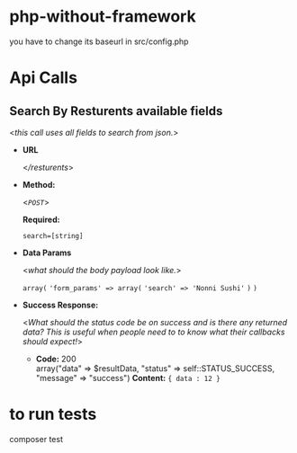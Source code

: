 # php-without-framework

you have to change its baseurl in src/config.php

# Api Calls
**Search By Resturents available fields**
----
  <_this call uses all fields to search from json._>

* **URL**

  <_/resturents_>

* **Method:**
  
  <_`POST`_>

   **Required:**
 
   `search=[string]`

* **Data Params**

  <_what should the body payload look like._>
   
   `array(`
      `'form_params' => array(`
          `'search' => 'Nonni Sushi'`
      `)`
  `)`

* **Success Response:**
  
  <_What should the status code be on success and is there any returned data? This is useful when people need to to know what their callbacks should expect!_>

  * **Code:** 200 <br />array("data" => $resultData, "status" => self::STATUS_SUCCESS, "message" => "success")
    **Content:** `{ data : 12 }`

# to run tests
composer test
